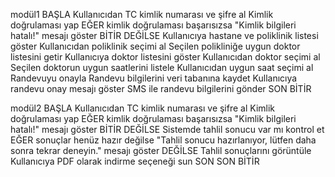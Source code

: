 modül1
BAŞLA
    Kullanıcıdan TC kimlik numarası ve şifre al
    Kimlik doğrulaması yap
    EĞER kimlik doğrulaması başarısızsa
        "Kimlik bilgileri hatalı!" mesajı göster
        BİTİR
    DEĞİLSE
        Kullanıcıya hastane ve poliklinik listesi göster
        Kullanıcıdan poliklinik seçimi al
        Seçilen polikliniğe uygun doktor listesini getir
        Kullanıcıya doktor listesini göster
        Kullanıcıdan doktor seçimi al
        Seçilen doktorun uygun saatlerini listele
        Kullanıcıdan uygun saat seçimi al
        Randevuyu onayla
        Randevu bilgilerini veri tabanına kaydet
        Kullanıcıya randevu onay mesajı göster
        SMS ile randevu bilgilerini gönder
    SON
BİTİR

modül2
BAŞLA
    Kullanıcıdan TC kimlik numarası ve şifre al
    Kimlik doğrulaması yap
    EĞER kimlik doğrulaması başarısızsa
        "Kimlik bilgileri hatalı!" mesajı göster
        BİTİR
    DEĞİLSE
        Sistemde tahlil sonucu var mı kontrol et
        EĞER sonuçlar henüz hazır değilse
            "Tahlil sonucu hazırlanıyor, lütfen daha sonra tekrar deneyin." mesajı göster
        DEĞİLSE
            Tahlil sonuçlarını görüntüle
            Kullanıcıya PDF olarak indirme seçeneği sun
        SON
    SON
BİTİR
